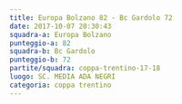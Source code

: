 ```yaml
---
title: Europa Bolzano 82 - Bc Gardolo 72
date: 2017-10-07 20:30:43
squadra-a: Europa Bolzano
punteggio-a: 82
squadra-b: Bc Gardolo
punteggio-b: 72
partite/squadra: coppa-trentino-17-18
luogo: SC. MEDIA ADA NEGRI
categoria: coppa trentino
---
```

